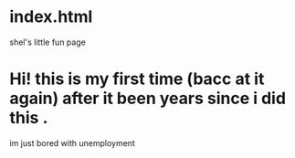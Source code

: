 # index.html
<!DOCTYPE html>
<html>
<head>
  <p> shel's little fun page </p></head>
<body>
  <h1>Hi! this is my first time (bacc at it again) after it been years since i did this . </h1>
  <p>im just bored with unemployment </p>
</body>
  
</html>
